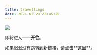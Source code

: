 ```yaml
---
title: travellings
date: 2021-03-23 23:45:06
---
```


 <meta http-equiv="refresh" content="5;url=https://travellings.now.sh"> 


![](https://travellings.now.sh/assets/logo.gif)

即将进入——**开往**。

如果迟迟没有跳转到新链接，请点击**[这里](https://travellings.now.sh)**。

